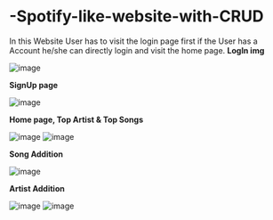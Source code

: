# -Spotify-like-website-with-CRUD

In this Website User has to visit the login page first if the User has a Account he/she can directly login and visit the home page.
**LogIn img**

![image](https://user-images.githubusercontent.com/94833042/179469283-abac681d-6cd0-4897-97b6-6b3d6cfc4a66.png)

**SignUp page**

![image](https://user-images.githubusercontent.com/94833042/179471396-75bebfca-57fa-4eeb-b62e-caacf7d43f0d.png)


**Home page, Top Artist & Top Songs**

![image](https://user-images.githubusercontent.com/94833042/179470059-ef3dbe07-098f-4abe-9cd2-1dfb5622f4b8.png)
![image](https://user-images.githubusercontent.com/94833042/179469876-1c5ff2aa-9948-432e-a1a8-d95046f228dc.png)

**Song Addition**

![image](https://user-images.githubusercontent.com/94833042/179473202-d1863048-4dca-4280-a079-8cfdbefb97cf.png)

**Artist Addition**

![image](https://user-images.githubusercontent.com/94833042/179475189-f7fe30b4-7815-4d9d-942c-f6722c03ac7b.png)
![image](https://user-images.githubusercontent.com/94833042/179475115-82cec216-b4bc-4fb5-9f85-41cb13d13126.png)







